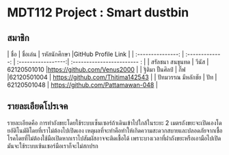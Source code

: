 ﻿# MDT112 Project : Smart dustbin


## สมาชิก

| ชื่อ                  | ชื่อเล่น             | รหัสนักศึกษา         |GitHub Profile Link          | 
| :---------------:   |  :-------------:  | :-----------------:| :------------------------ : | 
| สรัลชนา สนขุนทด      | วีนัส               | 62120501010        |https://github.com/Venus2000 |
| ฐิติมา ปั้นศิลป์         | กิ๊ฟ                |62120501004    | https://github.com/Thitima142543 |
| ปัทมวรรณ มีหลักชัย     |  ปัท               | 62120501048   | https://github.com/Pattamawan-048 |





## รายละเอียดโปรเจค

รายละเอียดคือ การทำถังขยะโดยใช้ระบบเซ็นเซอร์ถ้าเดินเข้าไปใกล้ในระยะ 2 เมตรถังขยะจะเปิดเองโดยอัติโนมัติโดยที่เราไม่ต้องไปเปิดเอง 
เหตุผลที่จะทำคือทำให้เกิดความสะดวกสบายและปลอดภัยจากเชื้อโรคโดยที่ไม่ต้องใช้มือเปิดหากเราไปสัมผัสอาจจะติดเชื้อได้
เพราะบางเวลาที่ฝาถังขยะหรือเอามือไปเปิดมันจะใช้ระบบเซ้นเซอร์มือเราก็จะไม่สกปรก





